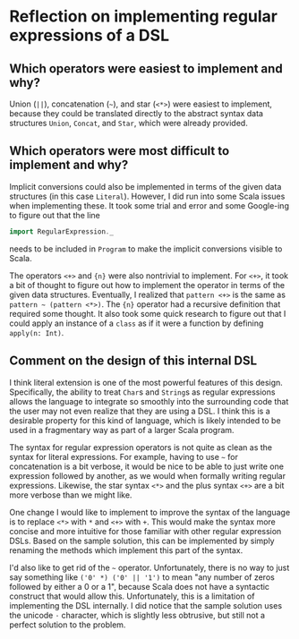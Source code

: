 # Reflection on implementing regular expressions of a DSL

## Which operators were easiest to implement and why?

Union (`||`), concatenation (`~`), and star (`<*>`) were easiest to implement,
because they could be translated directly to the abstract syntax data structures `Union`, `Concat`, and `Star`, which were already provided.

## Which operators were most difficult to implement and why?

Implicit conversions could also be implemented in terms of the given data
structures (in this case `Literal`). However, I did run into some Scala issues
when implementing these. It took some trial and error and some Google-ing to
figure out that the line
```scala
import RegularExpression._
```
needs to be included in `Program` to make the implicit conversions visible to
Scala.

The operators `<+>` and `{n}` were also nontrivial to implement. For `<+>`, it
took a bit of thought to figure out how to implement the operator in terms of
the given data structures. Eventually, I realized that `pattern <+>` is the
same as `pattern ~ (pattern <*>)`. The `{n}` operator had a recursive
definition that required some thought. It also took some quick research to
figure out that I could apply an instance of a `class` as if it were a function
by defining `apply(n: Int)`.

## Comment on the design of this internal DSL

I think literal extension is one of the most powerful features of this design. Specifically, the ability to treat `Char`s and `String`s as regular expressions allows the language to integrate so smoothly into the surrounding code that the user may not even realize that they are using a DSL. I think this is a desirable property for this kind of language, which is likely intended to be used in a fragmentary way as part of a larger Scala program.

The syntax for regular expression operators is not quite as clean as the syntax for literal expressions. For example, having to use `~` for concatenation is a bit verbose, it would be nice to be able to just write one expression followed by another, as we would when formally writing regular expressions. Likewise, the star syntax `<*>` and the plus syntax `<+>` are a bit more verbose than we might like.

One change I would like to implement to improve the syntax of the language is to replace `<*>` with `*` and `<+>` with `+`. This would make the syntax more concise and more intuitive for those familiar with other regular expression DSLs. Based on the sample solution, this can be implemented by simply renaming the methods which implement this part of the syntax.

I'd also like to get rid of the `~` operator. Unfortunately, there is no way to just say something like `('0' *) ('0' || '1')` to mean "any number of zeros followed by either a 0 or a 1", because Scala does not have a syntactic construct that would allow this. Unfortunately, this is a limitation of implementing the DSL internally. I did notice that the sample solution uses the unicode `⋅` character, which is slightly less obtrusive, but still not a perfect solution to the problem.
